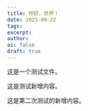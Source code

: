 ```yaml
---
title: 你好，世界！
date: 2025-09-22
tags: 
excerpt: 
author: 
ai: false
draft: true
---
```


这是一个测试文件。

这是测试新增内容。

这是第二次测试的新增内容。

